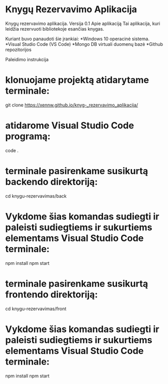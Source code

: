 # Knygų Rezervavimo Aplikacija
Knygų rezervavimo aplikacija.
Versija 0.1
Apie aplikaciją
Tai aplikacija, kuri leidžia rezervuoti bibliotekoje esančias knygas.

Kuriant buvo panaudoti šie įrankiai:
*Windows 10 operacinė sistema.
*Visual Studio Code (VS Code)
*Mongo DB virtuali duomenų bazė
*Github repozitorijos

Paleidimo instrukcija

# klonuojame projektą atidarytame terminale:
git clone https://xennw.github.io/knyg-_rezervavimo_aplikacija/
# atidarome Visual Studio Code programą:
code .

# terminale pasirenkame susikurtą backendo direktoriją:
cd knygu-rezervavimas/back

# Vykdome šias komandas sudiegti ir paleisti sudiegtiems ir sukurtiems elementams Visual Studio Code terminale:
npm install 
npm start

# terminale pasirenkame susikurtą frontendo direktoriją:
cd knygu-rezervavimas/front

# Vykdome šias komandas sudiegti ir paleisti sudiegtiems ir sukurtiems elementams Visual Studio Code terminale:
npm install 
npm start

